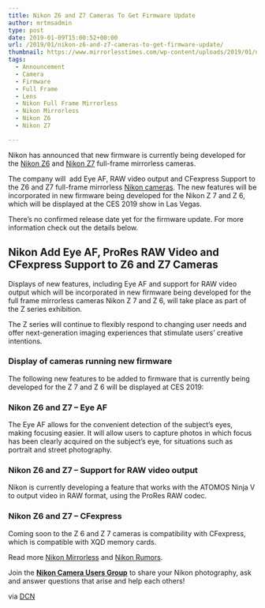```yaml
---
title: Nikon Z6 and Z7 Cameras To Get Firmware Update
author: mrtmsadmin
type: post
date: 2019-01-09T15:00:52+00:00
url: /2019/01/nikon-z6-and-z7-cameras-to-get-firmware-update/
thumbnail: https://www.mirrorlesstimes.com/wp-content/uploads/2019/01/nikon-z6-z7-samples.jpg
tags:
  - Announcement
  - Camera
  - Firmware
  - Full Frame
  - Lens
  - Nikon Full Frame Mirrorless
  - Nikon Mirrorless
  - Nikon Z6
  - Nikon Z7

---
```

Nikon has announced that new firmware is currently being developed for the <a href="https://www.mirrorlesstimes.com/tag/nikon-z6/" target="_blank" rel="noopener">Nikon Z6</a> and <a href="https://www.mirrorlesstimes.com/tag/nikon-z7/" target="_blank" rel="noopener">Nikon Z7</a> full-frame mirrorless cameras.

The company will  add Eye AF, RAW video output and CFexpress Support to the Z6 and Z7 full-frame mirrorless <a href="http://www.guidetocamera.com/products/cameras/nikon" target="_blank" rel="noopener">Nikon cameras</a>. The new features will be incorporated in new firmware being developed for the Nikon Z 7 and Z 6, which will be displayed at the CES 2019 show in Las Vegas.

There&#8217;s no confirmed release date yet for the firmware update. For more information check out the details below. <!--more-->

## Nikon Add Eye AF, ProRes RAW Video and CFexpress Support to Z6 and Z7 Cameras

Displays of new features, including Eye AF and support for RAW video output which will be incorporated in new firmware being developed for the full frame mirrorless cameras Nikon Z 7 and Z 6, will take place as part of the Z series exhibition.

The Z series will continue to flexibly respond to changing user needs and offer next-generation imaging experiences that stimulate users&#8217; creative intentions.

### Display of cameras running new firmware

The following new features to be added to firmware that is currently being developed for the Z 7 and Z 6 will be displayed at CES 2019:

### Nikon Z6 and Z7 &#8211; Eye AF

The Eye AF allows for the convenient detection of the subject’s eyes, making focusing easier. It will allow users to capture photos in which focus has been clearly acquired on the subject&#8217;s eye, for situations such as portrait and street photography.

### Nikon Z6 and Z7 &#8211; Support for RAW video output

Nikon is currently developing a feature that works with the ATOMOS Ninja V to output video in RAW format, using the ProRes RAW codec.

### Nikon Z6 and Z7 &#8211; CFexpress

Coming soon to the Z 6 and Z 7 cameras is compatibility with CFexpress, which is compatible with XQD memory cards.

Read more [Nikon Mirrorless][1] and <a href="https://www.dailycameranews.com/tag/nikon-rumors/" target="_blank" rel="noopener">Nikon Rumors</a>.

Join the <a class="ext-link" title="" href="https://www.facebook.com/groups/868201466609763/" target="_blank" rel="external nofollow noopener"><strong>Nikon Camera Users Group</strong></a> to share your Nikon photography, ask and answer questions that arise and help each others!

via <a href="https://www.dailycameranews.com/2019/01/breaking-nikon-to-add-eye-af-raw-video-and-cfexpress-support-to-nikon-z-cameras/" target="_blank" rel="noopener">DCN</a>

 [1]: https://www.mirrorlesstimes.com/tag/nikon-mirrorless/